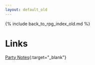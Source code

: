 ```yaml
---
layout: default_old
---
```


{% include back_to_rpg_index_old.md %}

# Links

[Party Notes](https://docs.google.com/document/d/138i2hWGhX0TidjsPD7xVutuJUQkXtdtLnrZcJtHI998/edit){:target="_blank"}  
